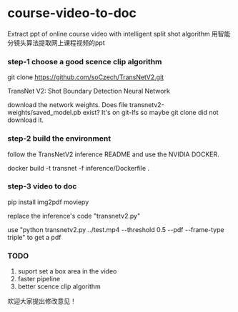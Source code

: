 # course-video-to-doc
Extract ppt of online course video with intelligent split shot algorithm
用智能分镜头算法提取网上课程视频的ppt

### step-1 choose a good scence clip algorithm
git clone https://github.com/soCzech/TransNetV2.git

TransNet V2: Shot Boundary Detection Neural Network

download the network weights. Does file transnetv2-weights/saved_model.pb exist? It's on git-lfs so maybe git clone did not download it.

### step-2 build the environment
follow the TransNetV2 inference README and use the NVIDIA DOCKER.

docker build -t transnet -f inference/Dockerfile .

### step-3 video to doc
pip install img2pdf moviepy 

replace the  inference's code "transnetv2.py"

use "python transnetv2.py ../test.mp4 --threshold 0.5 --pdf --frame-type triple" to get a pdf

### TODO
1. suport set a box area in the video
2. faster pipeline
3. better scence clip algorithm

欢迎大家提出修改意见！
